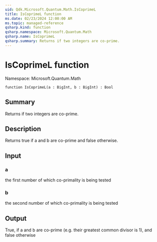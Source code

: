 ```yaml
---
uid: Qdk.Microsoft.Quantum.Math.IsCoprimeL
title: IsCoprimeL function
ms.date: 02/23/2024 12:00:00 AM
ms.topic: managed-reference
qsharp.kind: function
qsharp.namespace: Microsoft.Quantum.Math
qsharp.name: IsCoprimeL
qsharp.summary: Returns if two integers are co-prime.
---
```


# IsCoprimeL function

Namespace: Microsoft.Quantum.Math

```qsharp
function IsCoprimeL(a : BigInt, b : BigInt) : Bool
```

## Summary
Returns if two integers are co-prime.

## Description
Returns true if a and b are co-prime and false otherwise.

## Input
### a
the first number of which co-primality is being tested
### b
the second number of which co-primality is being tested

## Output
True, if a and b are co-prime (e.g. their greatest common divisor is 1),
and false otherwise
